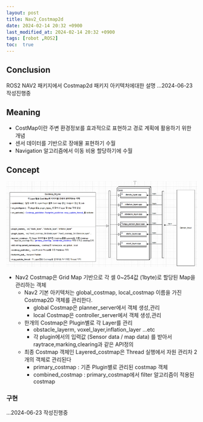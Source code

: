 ```yaml
---
layout: post
title: Nav2_Costmap2d
date: 2024-02-14 20:32 +0900
last_modified_at: 2024-02-14 20:32 +0900
tags: [robot ,ROS2]
toc:  true
---
```

## Conclusion
ROS2 NAV2 패키지에서 Costmap2d 패키지 아키텍처에대한 설명
...2024-06-23 작성진행중


## Meaning
- CostMap이란 주변 환경정보를 효과적으로 표현하고 경로 계획에 활용하기 위한 개념
- 센서 데이터를 기반으로 장애물 표현하기 수월
- Navigation 알고리즘에서 이동 비용 할당하기에 수월

<!-- ![placeholder](http://placehold.it/800x400 "Large example image") -->

## Concept
![placeholder](/upload_image/nav2_costmap/costmap1.png "Large example image")


- Nav2 Costmap은 Grid Map 기반으로 각 셀 0~254값 (1byte)로 할당된 Map을 관리하는 객체
    - Nav2 기본 아키텍처는 global_costmap, local_costmap 이름을 가진 Costmap2D 객체를 관리한다.
        - global Costmap은 planner_server에서 객체 생성,관리
        - local Costmap은 controller_server에서 객체 생성,관리
    - 한개의 Costmap은 Plugin별로 각 Layer를 관리 
        - obstacle_layerm, voxel_layer,inflation_layer ...etc
        - 각 plugin에서의 입력값 (Sensor data / map data) 를 받아서 raytrace,marking,clearing과 같은 API정의
    - 최종 Costmap 객체인 Layered_costmap은 Thread 실행에서 자원 관리차 2개의 객체로 관리된다
        - primary_costmap : 기존 Plugin별로 관리된 costmap 객체
        - combined_costmap : primary_costmap에서 filter 알고리즘이 적용된 costmap 





### 구현

...2024-06-23 작성진행중